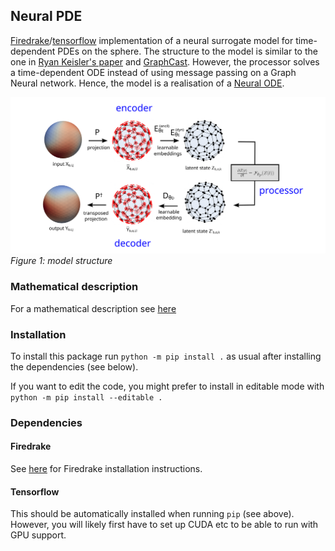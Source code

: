 ## Neural PDE

[Firedrake](https://www.firedrakeproject.org/)/[tensorflow](https://www.tensorflow.org/) implementation of a neural surrogate model for time-dependent PDEs on the sphere. The structure to the model is similar to the one in [Ryan Keisler's paper](https://arxiv.org/abs/2202.07575) and [GraphCast](https://www.science.org/doi/epdf/10.1126/science.adi2336). However, the processor solves a time-dependent ODE instead of using message passing on a Graph Neural network. Hence, the model is a realisation of a [Neural ODE](https://arxiv.org/abs/1806.07366).

![Model structure](figures/model_structure.svg)
*Figure 1: model structure*


### Mathematical description
For a mathematical description see [here](Description.ipynb)

### Installation
To install this package run 
```python -m pip install .```
as usual after installing the dependencies (see below).

If you want to edit the code, you might prefer to install in editable mode with
```python -m pip install --editable .```

### Dependencies
#### Firedrake
See [here](https://www.firedrakeproject.org/download.html) for Firedrake installation instructions.
#### Tensorflow
This should be automatically installed when running `pip` (see above). However, you will likely first have to set up CUDA etc to be able to run with GPU support.
